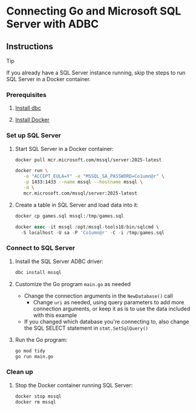 # Connecting Go and Microsoft SQL Server with ADBC

## Instructions

> [!TIP]
> If you already have a SQL Server instance running, skip the steps to run SQL Server in a Docker container.

### Prerequisites

1. [Install dbc](https://docs.columnar.tech/dbc/getting_started/installation/)

1. [Install Docker](https://docs.docker.com/get-started/get-docker/)

### Set up SQL Server

1. Start SQL Server in a Docker container:

   ```sh
   docker pull mcr.microsoft.com/mssql/server:2025-latest

   docker run \
      -e "ACCEPT_EULA=Y" -e "MSSQL_SA_PASSWORD=Co1umn@r" \
      -p 1433:1433 --name mssql --hostname mssql \
      -d \
      mcr.microsoft.com/mssql/server:2025-latest
   ```

1. Create a table in SQL Server and load data into it:

   ```sql
   docker cp games.sql mssql:/tmp/games.sql

   docker exec -it mssql /opt/mssql-tools18/bin/sqlcmd \
     -S localhost -U sa -P 'Co1umn@r' -C -i /tmp/games.sql
   ```

### Connect to SQL Server

1. Install the SQL Server ADBC driver:

   ```sh
   dbc install mssql
   ```

1. Customize the Go program `main.go` as needed
   - Change the connection arguments in the `NewDatabase()` call
     - Change `uri` as needed, using query parameters to add more connection arguments, or keep it as is to use the data included with this example
   - If you changed which database you're connecting to, also change the SQL SELECT statement in `stmt.SetSqlQuery()`

1. Run the Go program:

   ```sh
   go mod tidy
   go run main.go
   ```

### Clean up

1. Stop the Docker container running SQL Server:

   ```sh
   docker stop mssql
   docker rm mssql
   ```
